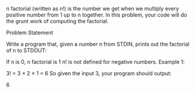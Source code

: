 n factorial (written as n!) is the number we get when we multiply every positive number from 1 up to n together. In this problem, your code will do the grunt work of computing the factorial.

Problem Statement

Write a program that, given a number n from STDIN, prints out the factorial of n to STDOUT:

If n is 0, n factorial is 1
n! is not defined for negative numbers.
Example 1:

3! = 3 × 2 × 1 = 6
So given the input 3, your program should output:

6
